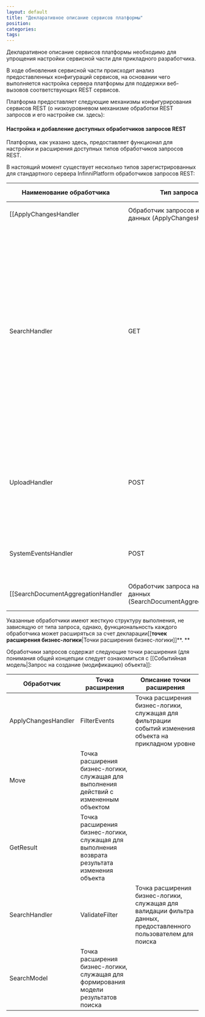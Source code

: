 ```yaml
---
layout: default
title: "Декларативное описание сервисов платформы"
position: 
categories: 
tags: 
---
```


Декларативное описание сервисов платформы необходимо для упрощения настройки сервисной части для прикладного разработчика.

В ходе обновления сервисной части происходит анализ предоставленных конфигураций сервисов, на основании чего выполняется настройка сервера платформы для поддержки веб-вызовов соответствующих REST сервисов.

Платформа предоставляет следующие механизмы конфигурирования сервисов REST (о низкоуровневом механизме обработки REST запросов и его настройке см. здесь):

#### Настройка и добавление доступных обработчиков запросов REST

Платформа, как указано здесь, предоставляет функционал для настройки и расширения доступных типов обработчиков запросов REST.

В настоящий момент существует несколько типов зарегистрированных для стандартного сервера InfinniPlatform обработчиков запросов REST:

|Наименование обработчика|Тип запроса REST|Предназначение|Аргументы обработчика|
|------------------------|----------------|--------------|---------------------|
|[[ApplyChangesHandler|Обработчик запросов изменения данных (ApplyChangesHandler)]]|POST|Применение изменений к объекту (подробнее см. здесь)|Id - строковое, идентификатор объекта, к которому применяются измененияEvents - список,  события изменения объекта|
|SearchHandler|GET|Получить список объектов|filterObject - список, объекты фильтра документов, подробнее об объектах фильтра см. здесьpageNumber - int, номер страницы данныхpageSize - int, количество элементов на страницеsearchType - int, тип поиска, возможные значения: 1 - все элементы, 2-только актуальные версии, 4-только объекты с указанной версией. О поддержке версионности см. здесь.version - string, версия конфигурации, для которой осуществляется поиск документов. Подробнее о механизме версионности см. здесь.|
|UploadHandler|POST|Загрузить контент файла|linkedData, JSON - привязанный к загружаемому файлу объект JSON, описывающий загружаемый файловый контент.Средствами HTTP 1.1 вместе с запросом отправляется контент файла|
|SystemEventsHandler|POST|Информировать систему о факте изменения метаданных прикладной конфигурации.|metadataConfigurationId - string, идентификатор конфигурации, метаданные которой изменились.|
|[[SearchDocumentAggregationHandler|Обработчик запроса на агрегацию данных (SearchDocumentAggregationHandler)]] |GET|Получение агрегированных данных по документам в индексе|aggregationConfiguration - конфигурация, которая должна предоставить агрегированные данныеaggregationMetadata - метаданные конфигурацииfilterObject - список объектов фильтраdimensions - срезы OLAP куба, по которым выполняется группировка в ходе вычисления агрегацииaggregationType - тип итогового вычисляемого значения агрегацииaggregationField - поле, по которому необходимо вычислять итоговое значение агрегацииpageNumber - int, номер страницы данныхpageSize - int, размер страницы данных|

Указанные обработчики имеют жесткую структуру выполнения, не зависящую от типа запроса, однако, функциональность каждого обработчика может расширяться за счет декларации[[**точек расширения бизнес-логики**|Точки расширения бизнес-логики]]**. **

Обработчики запросов содержат следующие точки расширения (для понимания общей концепции следует ознакомиться с [[Событийная модель|Запрос на создание (модификацию) объекта]]:

|Обработчик|Точка расширения|Описание точки расширения|
|----------|----------------|-------------------------|
|ApplyChangesHandler|FilterEvents|Точка расширения бизнес-логики, служащая для фильтрации событий изменения объекта на прикладном уровне|
|Move|Точка расширения бизнес-логики, служащая для выполнения действий с измененным объектом|
|GetResult|Точка расширения бизнес-логики, служащая для выполнения возврата результата изменения объекта|
|SearchHandler|ValidateFilter|Точка расширения бизнес-логики, служащая для валидации фильтра данных, предоставленного пользователем для поиска|
|SearchModel|Точка расширения бизнес-логики, служащая для формирования модели результатов поиска|

 

 

